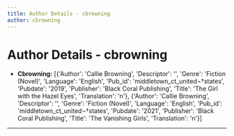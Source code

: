 ```yaml
---
title: Author Details - cbrowning
author: cbrowning
---
```


# Author Details - cbrowning

<ul>
    <li><strong>Cbrowning:</strong> [{'Author': 'Callie Browning', 'Descriptor': '', 'Genre': 'Fiction (Novel)', 'Language': 'English', 'Pub_id': 'middletown_ct_united¬†states', 'Pubdate': '2019', 'Publisher': 'Black Coral Publishing', 'Title': 'The Girl with the Hazel Eyes', 'Translation': 'n'}, {'Author': 'Callie Browning', 'Descriptor': '', 'Genre': 'Fiction (Novel)', 'Language': 'English', 'Pub_id': 'middletown_ct_united¬†states', 'Pubdate': '2021', 'Publisher': 'Black Coral Publishing', 'Title': 'The Vanishing Girls', 'Translation': 'n'}]</li>
</ul>
<hr>